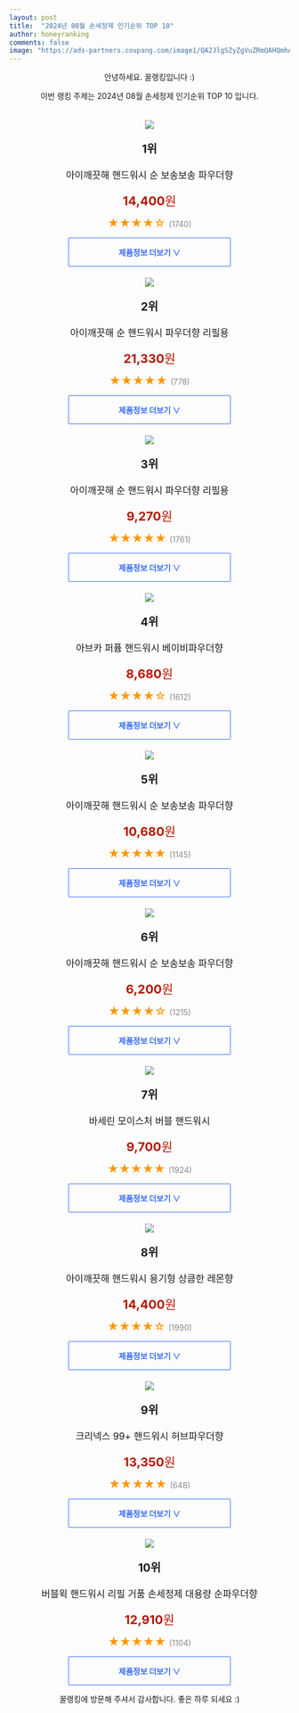 ```yaml
---
layout: post
title:  "2024년 08월 손세정제 인기순위 TOP 10"
author: honeyranking
comments: false
image: "https://ads-partners.coupang.com/image1/QA2JlgSZyZgVuZRmQAHQmhAPlxxDgtlAQaWfgi8kpTxUwUq-5G83abkTeCYEFFzIu7muuPLRLcH9ItcR1BhIOZrHRJhebeL-F5Qz31pNvgJXZJRJMGs62G0zFhQfQDCN-O8ANi7palZ1HH5WyPAVeHePFegubVkppyEBHMp-b0ZAbcpqBZmG0VFtwAaVkTU5xATXqru-HgMGWpkqxUW2xZ3NxvrKMgJjH-_n6gxPgfcbqaWhzPDM0CZtvDd-YuRebXpiPOzKhSk6Pi5kjjLQAW7aNVWjmo4AifnC"
---
```

<p style="text-align: center;">안녕하세요. 꿀랭킹입니다 :)</p>
<p style="text-align: center;">이번 랭킹 주제는 2024년 08월 손세정제 인기순위 TOP 10 입니다.</p><center><img src="https://ads-partners.coupang.com/image1/QA2JlgSZyZgVuZRmQAHQmhAPlxxDgtlAQaWfgi8kpTxUwUq-5G83abkTeCYEFFzIu7muuPLRLcH9ItcR1BhIOZrHRJhebeL-F5Qz31pNvgJXZJRJMGs62G0zFhQfQDCN-O8ANi7palZ1HH5WyPAVeHePFegubVkppyEBHMp-b0ZAbcpqBZmG0VFtwAaVkTU5xATXqru-HgMGWpkqxUW2xZ3NxvrKMgJjH-_n6gxPgfcbqaWhzPDM0CZtvDd-YuRebXpiPOzKhSk6Pi5kjjLQAW7aNVWjmo4AifnC" style="margin-top:20px" /></center><p style="text-align: center; font-size: 20px"><b>1위</b></p><p style="text-align: center; font-size: 17px">아이깨끗해 핸드워시 순 보송보송 파우더향</p><p style="text-align: center;"><span style="color: #b61800; font-size: 22px;"><b>14,400</b>원</span></p><p style="text-align: center;"><span style="color: #ff9600; font-size: 20px;">★★★★☆ </span><span style="color: #878787;">(1740)</span></p><center><a href="https://link.coupang.com/re/AFFSDP?lptag=AF3899140&subid=honeyrank&pageKey=7677840315&itemId=21122013963&vendorItemId=74925212126&traceid=V0-153-3b763814bfa5230f&requestid=20240823170000759155733955&token=31850C%7CGM"><div style="font-size: 14px; display: inline-block; padding: 15px 90px; color: #346aff; border-radius: 2px; border: 1px solid #346aff; cursor: pointer;"><b>제품정보 더보기 &or;</b></div></a></center><center><img src="https://ads-partners.coupang.com/image1/YFMV0q_TOx3rxMZhYJTFBoLnAwblrTme0A_h7a1YCpjYfIz5jfLl8MsO4BZ8HmVm15eSuB0PbUSDbq06MQOmI65gl-fr-C2oHjLJaXl6bK0U0_MT16shTuizVJWoa9_A7fTX2atAFA_juf3qb7XtS7ur_f-jr52RMZ1NY7t4pAozaIebS9kXixjSG4iqqlcgCh0MA4uJIkqPTQPTlnhyHO9jGrpGomNAwbWPrDt1WBDOvrwEefwYQohigIBMYNKu7uFBpbB8GBuTrhA0V1sQeV2G1ZrqJXewewY=" style="margin-top:20px" /></center><p style="text-align: center; font-size: 20px"><b>2위</b></p><p style="text-align: center; font-size: 17px">아이깨끗해 순 핸드워시 파우더향 리필용</p><p style="text-align: center;"><span style="color: #b61800; font-size: 22px;"><b>21,330</b>원</span></p><p style="text-align: center;"><span style="color: #ff9600; font-size: 20px;">★★★★★ </span><span style="color: #878787;">(778)</span></p><center><a href="https://link.coupang.com/re/AFFSDP?lptag=AF3899140&subid=honeyrank&pageKey=7839364154&itemId=19543535631&vendorItemId=87019740729&traceid=V0-153-6fe1ff0f4a92bd23&requestid=20240823170000759155733955&token=31850C%7CGM"><div style="font-size: 14px; display: inline-block; padding: 15px 90px; color: #346aff; border-radius: 2px; border: 1px solid #346aff; cursor: pointer;"><b>제품정보 더보기 &or;</b></div></a></center><center><img src="https://ads-partners.coupang.com/image1/5qp7XKNUpILaQmA_5hsKTneeIpB0tmIwvg-7jsksTqhnFOfa-sI1hlMurIaaaSA-62jH0QO900g_-rv0vK5cKHrYmO5_T0_BO-eO7LAjWJOZx1WWBv8xlTT4Ul7byMs7ICGmm7mihZRkGhrfiRtsazf33MiMCB8IHXw2ts9hXM3ZJLN9V5iW5Zxv1F21YH_rYGUzOZM-JiQUyOkcOqiAbSgvDawRavjqiqEi32G4RqeAkRWtQpr2A9Fif9yXZRvjMKg0N2uMdIGxYwtaDaASATjnYGMzBP1bcRg=" style="margin-top:20px" /></center><p style="text-align: center; font-size: 20px"><b>3위</b></p><p style="text-align: center; font-size: 17px">아이깨끗해 순 핸드워시 파우더향 리필용</p><p style="text-align: center;"><span style="color: #b61800; font-size: 22px;"><b>9,270</b>원</span></p><p style="text-align: center;"><span style="color: #ff9600; font-size: 20px;">★★★★★ </span><span style="color: #878787;">(1761)</span></p><center><a href="https://link.coupang.com/re/AFFSDP?lptag=AF3899140&subid=honeyrank&pageKey=7839364154&itemId=18774015434&vendorItemId=3106918341&traceid=V0-153-6fe1ff0f4a92bd23&requestid=20240823170000759155733955&token=31850C%7CGM"><div style="font-size: 14px; display: inline-block; padding: 15px 90px; color: #346aff; border-radius: 2px; border: 1px solid #346aff; cursor: pointer;"><b>제품정보 더보기 &or;</b></div></a></center><center><img src="https://ads-partners.coupang.com/image1/J3AN78LAP5qdDu1oJwZp5U0AyrA_fKpOgX08EH5OJZ0VZz01I9AB51fWB7MtBm7bC79Mj9WJ31cZEGeXfdEOK1_mfwcg2BHMDkQEHXe2CP0x8r5rBKakY-IkjTtlHkuffwWaHcYAFXWnQVba9i8V7Lb3gBMMfAIq3CDpXxZtOxz3upQw3fpyD0GQoAyftP0I2BCKB4sVsMBopjFdRC3m49HKO4xKC8Nq18O-gTJPuKt2zPaR0FCykoN4tN8aPilwBZgcEsI7P42xw6ODNAd5suCpUxYmRvot_g==" style="margin-top:20px" /></center><p style="text-align: center; font-size: 20px"><b>4위</b></p><p style="text-align: center; font-size: 17px">아브카 퍼퓸 핸드워시 베이비파우더향</p><p style="text-align: center;"><span style="color: #b61800; font-size: 22px;"><b>8,680</b>원</span></p><p style="text-align: center;"><span style="color: #ff9600; font-size: 20px;">★★★★☆ </span><span style="color: #878787;">(1612)</span></p><center><a href="https://link.coupang.com/re/AFFSDP?lptag=AF3899140&subid=honeyrank&pageKey=6687515620&itemId=15443205299&vendorItemId=82662829665&traceid=V0-153-8d5890f93125c83a&requestid=20240823170000759155733955&token=31850C%7CGM"><div style="font-size: 14px; display: inline-block; padding: 15px 90px; color: #346aff; border-radius: 2px; border: 1px solid #346aff; cursor: pointer;"><b>제품정보 더보기 &or;</b></div></a></center><center><img src="https://ads-partners.coupang.com/image1/92zs386znyi-BwKh9_61CaD5C1FpObXxSoxdD38USGPUDsn1nFaO9K4xiJvY5ZPJktx9_HSGCY0S7T92HTKZfqeXLGc3-vLIrYFzR5ZH18akzFdqCkO_1NI-7UZIzUnzglbsM2599IR0TjptS_nqf4YL8RuaMZB9S4oO0WsSnqEfsNks6ySPzr7YNxDt76sX9Y0cgLu-hxe1hIU9rCVXUnMV7SzQ8Px2gil3pk7OKVolr6G78kWTQ51FvcL1Gtf_5RJdWUQvw_oM6u4Lw_GKc0eHOcX2cPvcWDE=" style="margin-top:20px" /></center><p style="text-align: center; font-size: 20px"><b>5위</b></p><p style="text-align: center; font-size: 17px">아이깨끗해 핸드워시 순 보송보송 파우더향</p><p style="text-align: center;"><span style="color: #b61800; font-size: 22px;"><b>10,680</b>원</span></p><p style="text-align: center;"><span style="color: #ff9600; font-size: 20px;">★★★★★ </span><span style="color: #878787;">(1145)</span></p><center><a href="https://link.coupang.com/re/AFFSDP?lptag=AF3899140&subid=honeyrank&pageKey=7677840315&itemId=7122375&vendorItemId=87465385949&traceid=V0-153-3b763814bfa5230f&requestid=20240823170000759155733955&token=31850C%7CGM"><div style="font-size: 14px; display: inline-block; padding: 15px 90px; color: #346aff; border-radius: 2px; border: 1px solid #346aff; cursor: pointer;"><b>제품정보 더보기 &or;</b></div></a></center><center><img src="https://ads-partners.coupang.com/image1/-GEhWxC25oVoCc-a-Pjs2mWWkQBxPgGyfo9_8yodaE_DTWFhnIA4zBHf9qwfMObCt4tms5KiiZPs730jBhQvBXgk5VI3YvpY77y_CaHYY2t7wRtV5ZgKC31-UoRpDMEC6e5chX4PGJkWNsH8EfpxvQ03i03X1iZcs9EZIDhU1YGkGQOv7OvcTap08-tK3SHpbiil4rxxkqk8-nfwHTYpgX0hq2cIfTU2MgSXVUrv0bn9-3s0-B68Z3xwxGX-W8y7GddsFvw9Cmu3FekCqQ4dNZNToyA_L6tt-mE=" style="margin-top:20px" /></center><p style="text-align: center; font-size: 20px"><b>6위</b></p><p style="text-align: center; font-size: 17px">아이깨끗해 핸드워시 순 보송보송 파우더향</p><p style="text-align: center;"><span style="color: #b61800; font-size: 22px;"><b>6,200</b>원</span></p><p style="text-align: center;"><span style="color: #ff9600; font-size: 20px;">★★★★☆ </span><span style="color: #878787;">(1215)</span></p><center><a href="https://link.coupang.com/re/AFFSDP?lptag=AF3899140&subid=honeyrank&pageKey=7677840315&itemId=11083049&vendorItemId=87297423223&traceid=V0-153-3b763814bfa5230f&requestid=20240823170000759155733955&token=31850C%7CGM"><div style="font-size: 14px; display: inline-block; padding: 15px 90px; color: #346aff; border-radius: 2px; border: 1px solid #346aff; cursor: pointer;"><b>제품정보 더보기 &or;</b></div></a></center><center><img src="https://ads-partners.coupang.com/image1/5Oj15ZBZTgGBh8k15DHJhiXHA2L98BrCkWrDqY0zYzO75TxInD3JXATSnGnVmjhXDbHFSLHkIKVw82Uvtlha3g2M75FDBNrQbKJbezqtW2WXkLH-p69XB4GdJqMfbDu2if3EsDZtqQDfcuiilzKgXEEmcBrqrc2mzLlK60ew6VxRGMm9fUsCaObmeYdhVx54o9EVdvLePSWPqN6ZUCttC2NYefePVp0YVzTQWkXnb4rcofVPHxw-cqzdJ2BwOhdzYqH6bk6fhbwvoygYO4OcQK5MpIU4cTky-w==" style="margin-top:20px" /></center><p style="text-align: center; font-size: 20px"><b>7위</b></p><p style="text-align: center; font-size: 17px">바세린 모이스처 버블 핸드워시</p><p style="text-align: center;"><span style="color: #b61800; font-size: 22px;"><b>9,700</b>원</span></p><p style="text-align: center;"><span style="color: #ff9600; font-size: 20px;">★★★★★ </span><span style="color: #878787;">(1924)</span></p><center><a href="https://link.coupang.com/re/AFFSDP?lptag=AF3899140&subid=honeyrank&pageKey=8213701010&itemId=18626936359&vendorItemId=71276841914&traceid=V0-153-a0c210117ae2fc84&requestid=20240823170000759155733955&token=31850C%7CGM"><div style="font-size: 14px; display: inline-block; padding: 15px 90px; color: #346aff; border-radius: 2px; border: 1px solid #346aff; cursor: pointer;"><b>제품정보 더보기 &or;</b></div></a></center><center><img src="https://ads-partners.coupang.com/image1/Qz14qg9Prb3c5nDbQz6CH6XR--vxP9knVuK9Edu7CievAliZP6oFvr7oxkLWZX6zzii_QaxlvumaAazF-k5dOT76vlbblKhfOUy5IHq8xYId5wUPAOJ7wos4gJuWvEt0fue1GTZ8MEvejpOT0cwEW-04drjrJGmeikaQmjqzw_7P8eFHLpvcYZqQuI13H-aVq1rdzjfl3Pnz8AY-b3KrG1Oxbj9aWLl9fgIAijNz-BghidYBgVcdS1JBoHyIghCWFTFgfVbAjjKh76tWxwNL4t_ByIOF6PcGpxWGaw==" style="margin-top:20px" /></center><p style="text-align: center; font-size: 20px"><b>8위</b></p><p style="text-align: center; font-size: 17px">아이깨끗해 핸드워시 용기형 상큼한 레몬향</p><p style="text-align: center;"><span style="color: #b61800; font-size: 22px;"><b>14,400</b>원</span></p><p style="text-align: center;"><span style="color: #ff9600; font-size: 20px;">★★★★☆ </span><span style="color: #878787;">(1990)</span></p><center><a href="https://link.coupang.com/re/AFFSDP?lptag=AF3899140&subid=honeyrank&pageKey=231056191&itemId=7634563793&vendorItemId=74925211964&traceid=V0-153-62d4b8cf9c8c9e67&requestid=20240823170000759155733955&token=31850C%7CGM"><div style="font-size: 14px; display: inline-block; padding: 15px 90px; color: #346aff; border-radius: 2px; border: 1px solid #346aff; cursor: pointer;"><b>제품정보 더보기 &or;</b></div></a></center><center><img src="https://ads-partners.coupang.com/image1/KRHdUvn0SbLJobLWKRUUmU2Zb-aug_xMUSZkzF8WI4_ZM1s0IEZVyEuLvkUL-6tynz7VZ6jcTipjq-o2Wj8Y9ToEGYt5KzpNM-3KTITO115m2IHacxFqsa2n90U7Q-hKP5fMZFI9o9MKGVSKJ5d2Ti0Uhci9urYb2kPFIA_hnMv0Knkm3944nWi637F49vmpqzAtBABnKf7-UNR4OdtOeqTtfypWvEBPlCtYFbHN8Sm5qxqP1my0auLsBq42aXEs0N1_lWyP4AjV557yxZQyNT2EV0-nkdgOBIU=" style="margin-top:20px" /></center><p style="text-align: center; font-size: 20px"><b>9위</b></p><p style="text-align: center; font-size: 17px">크리넥스 99+ 핸드워시 허브파우더향</p><p style="text-align: center;"><span style="color: #b61800; font-size: 22px;"><b>13,350</b>원</span></p><p style="text-align: center;"><span style="color: #ff9600; font-size: 20px;">★★★★★ </span><span style="color: #878787;">(648)</span></p><center><a href="https://link.coupang.com/re/AFFSDP?lptag=AF3899140&subid=honeyrank&pageKey=6344669572&itemId=13325418826&vendorItemId=80581428411&traceid=V0-153-5c0bef3cdff7068d&requestid=20240823170000759155733955&token=31850C%7CGM"><div style="font-size: 14px; display: inline-block; padding: 15px 90px; color: #346aff; border-radius: 2px; border: 1px solid #346aff; cursor: pointer;"><b>제품정보 더보기 &or;</b></div></a></center><center><img src="https://ads-partners.coupang.com/image1/IN4wPj1J2ZN3RhjnIMy7szG8N7yg8DTP-K6SRes8n8X6QBoOXKRyKZtSM937PlLYrfkPSJnC6FhnVt32XluqIBW-ZaHYzahtkk5pj6X8ukrYY7r2naHXwEYmaGps0zJtJLxG29dyd-GTtCbAAjlVgR8crpmjXBgplCRZgrZgzpyDtShDOt85Q-d3Pz2tm5Kl2eXEWrL_zmlmX369k_ErD3LtD9dtVj53PI1jff0d7eXJdlIoWH-hTQPCMIdQVrF3xa_znmBW14c8jVbxOrqnGrNmbMTiVFOl7_Upyr4gmpUiW95UttZq-XsL" style="margin-top:20px" /></center><p style="text-align: center; font-size: 20px"><b>10위</b></p><p style="text-align: center; font-size: 17px">버블윅 핸드워시 리필 거품 손세정제 대용량 순파우더향</p><p style="text-align: center;"><span style="color: #b61800; font-size: 22px;"><b>12,910</b>원</span></p><p style="text-align: center;"><span style="color: #ff9600; font-size: 20px;">★★★★★ </span><span style="color: #878787;">(1104)</span></p><center><a href="https://link.coupang.com/re/AFFSDP?lptag=AF3899140&subid=honeyrank&pageKey=6962896577&itemId=17476740640&vendorItemId=85965457065&traceid=V0-153-0a7d63f0cae08125&requestid=20240823170000759155733955&token=31850C%7CGM"><div style="font-size: 14px; display: inline-block; padding: 15px 90px; color: #346aff; border-radius: 2px; border: 1px solid #346aff; cursor: pointer;"><b>제품정보 더보기 &or;</b></div></a></center><p style="text-align: center;">꿀랭킹에 방문해 주셔서 감사합니다. 좋은 하루 되세요 :)</p>